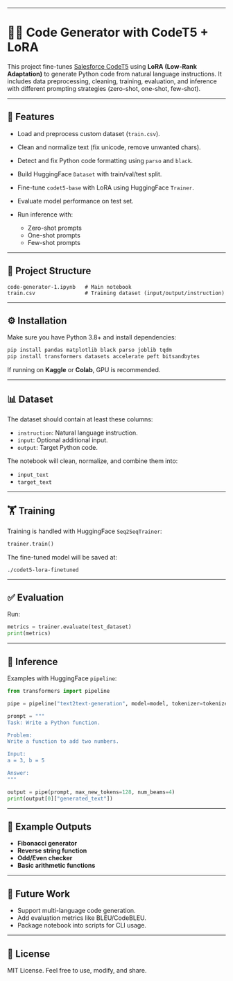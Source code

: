 
---

# 🧑‍💻 Code Generator with CodeT5 + LoRA

This project fine-tunes [Salesforce CodeT5](https://huggingface.co/Salesforce/codet5-base) using **LoRA (Low-Rank Adaptation)** to generate Python code from natural language instructions.
It includes data preprocessing, cleaning, training, evaluation, and inference with different prompting strategies (zero-shot, one-shot, few-shot).

---

## 🚀 Features

* Load and preprocess custom dataset (`train.csv`).
* Clean and normalize text (fix unicode, remove unwanted chars).
* Detect and fix Python code formatting using `parso` and `black`.
* Build HuggingFace `Dataset` with train/val/test split.
* Fine-tune `codet5-base` with LoRA using HuggingFace `Trainer`.
* Evaluate model performance on test set.
* Run inference with:

  * Zero-shot prompts
  * One-shot prompts
  * Few-shot prompts

---

## 📂 Project Structure

```
code-generator-1.ipynb   # Main notebook
train.csv                # Training dataset (input/output/instruction)
```

---

## ⚙️ Installation

Make sure you have Python 3.8+ and install dependencies:

```bash
pip install pandas matplotlib black parso joblib tqdm
pip install transformers datasets accelerate peft bitsandbytes
```

If running on **Kaggle** or **Colab**, GPU is recommended.

---

## 📊 Dataset

The dataset should contain at least these columns:

* `instruction`: Natural language instruction.
* `input`: Optional additional input.
* `output`: Target Python code.

The notebook will clean, normalize, and combine them into:

* `input_text`
* `target_text`

---

## 🏋️ Training

Training is handled with HuggingFace `Seq2SeqTrainer`:

```python
trainer.train()
```

The fine-tuned model will be saved at:

```
./codet5-lora-finetuned
```

---

## ✅ Evaluation

Run:

```python
metrics = trainer.evaluate(test_dataset)
print(metrics)
```

---

## 🤖 Inference

Examples with HuggingFace `pipeline`:

```python
from transformers import pipeline

pipe = pipeline("text2text-generation", model=model, tokenizer=tokenizer)

prompt = """
Task: Write a Python function.

Problem:
Write a function to add two numbers.

Input:
a = 3, b = 5

Answer:
"""

output = pipe(prompt, max_new_tokens=128, num_beams=4)
print(output[0]["generated_text"])
```

---

## 📌 Example Outputs

* **Fibonacci generator**
* **Reverse string function**
* **Odd/Even checker**
* **Basic arithmetic functions**

---

## 🔧 Future Work

* Support multi-language code generation.
* Add evaluation metrics like BLEU/CodeBLEU.
* Package notebook into scripts for CLI usage.

---

## 📜 License

MIT License. Feel free to use, modify, and share.

 
